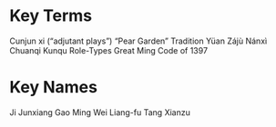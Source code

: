 # Key Terms
Cunjun xi (“adjutant plays”)
“Pear Garden” Tradition
Yüan Zájù
Nánxì
Chuanqi
Kunqu
Role-Types
Great Ming Code of 1397

# Key Names
Ji Junxiang
Gao Ming
Wei Liang-fu
Tang Xianzu